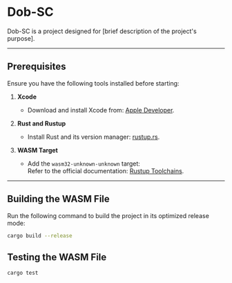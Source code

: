 # **Dob-SC**

Dob-SC is a project designed for [brief description of the project's purpose].

---

## **Prerequisites**

Ensure you have the following tools installed before starting:

1. **Xcode**  
   - Download and install Xcode from: [Apple Developer](https://developer.apple.com/xcode/).

2. **Rust and Rustup**  
   - Install Rust and its version manager: [rustup.rs](https://rustup.rs/).

3. **WASM Target**  
   - Add the `wasm32-unknown-unknown` target:  
     Refer to the official documentation: [Rustup Toolchains](https://rust-lang.github.io/rustup/concepts/toolchains.html#toolchain-specification).

---

## **Building the WASM File**

Run the following command to build the project in its optimized release mode:

```bash
cargo build --release

```

## **Testing the WASM File**

```bash
cargo test
```
